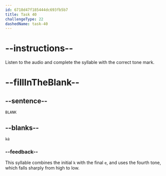 ```yaml
---
id: 6718d47f185444dc693fb5b7
title: Task 40
challengeType: 22
dashedName: task-40
---
```


<!-- (Audio) A: kè -->

# --instructions--

Listen to the audio and complete the syllable with the correct tone mark.

# --fillInTheBlank--

## --sentence--

`BLANK`

## --blanks--

`kè`

### --feedback--

This syllable combines the initial `k` with the final `e`, and uses the fourth tone, which falls sharply from high to low.
